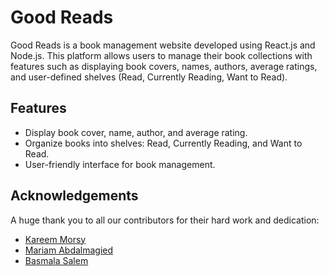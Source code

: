 # Good Reads

Good Reads is a book management website developed using React.js and Node.js. This platform allows users to manage their book collections with features such as displaying book covers, names, authors, average ratings, and user-defined shelves (Read, Currently Reading, Want to Read).

## Features

- Display book cover, name, author, and average rating.
- Organize books into shelves: Read, Currently Reading, and Want to Read.
- User-friendly interface for book management.

## Acknowledgements

A huge thank you to all our contributors for their hard work and dedication:

- [Kareem Morsy](https://github.com/KareemMMorsy)
- [Mariam Abdalmagied](https://github.com/mariamabdk3m)
- [Basmala Salem](https://github.com/BasmalaSalem)